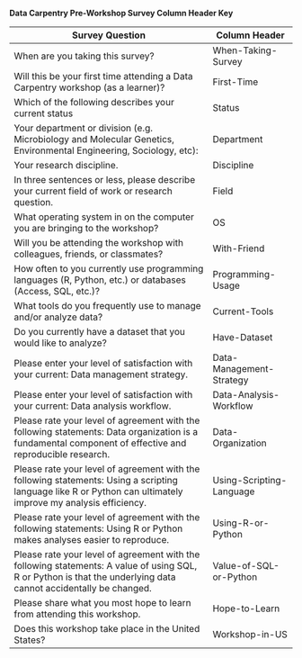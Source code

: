 **Data Carpentry Pre-Workshop Survey Column Header Key**  

Survey Question | Column Header
------------ | -------------
When are you taking this survey? | When-Taking-Survey
Will this be your first time attending a Data Carpentry workshop (as a learner)? | First-Time   
| Which of the following describes your current status      | Status |   
| Your department or division (e.g. Microbiology and Molecular Genetics, Environmental Engineering, Sociology, etc):      | Department      |   
| Your research discipline. | Discipline      |  
| In three sentences or less, please describe your current field of work or research question.       | Field |   
| What operating system in on the computer you are bringing to the workshop?      | OS      |   
| Will you be attending the workshop with colleagues, friends, or classmates? | With-Friend      |  
| How often to you currently use programming languages (R, Python, etc.) or databases (Access, SQL, etc.)?       | Programming-Usage |   
| What tools do you frequently use to manage and/or analyze data?      | Current-Tools      |   
| Do you currently have a dataset that you would like to analyze? | Have-Dataset      |  
| Please enter your level of satisfaction with your current: Data management strategy. | Data-Management-Strategy      |  
| Please enter your level of satisfaction with your current: Data analysis workflow. | Data-Analysis-Workflow      |    
| Please rate your level of agreement with the following statements: Data organization is a fundamental component of effective and reproducible research. | Data-Organization      |  
| Please rate your level of agreement with the following statements: Using a scripting language like R or Python can ultimately improve my analysis efficiency. | Using-Scripting-Language      |  
| Please rate your level of agreement with the following statements: Using R or Python makes analyses easier to reproduce. | Using-R-or-Python      |  
| Please rate your level of agreement with the following statements: A value of using SQL, R or Python is that the underlying data cannot accidentally be changed. | Value-of-SQL-or-Python      |  
| Please share what you most hope to learn from attending this workshop. | Hope-to-Learn      |  
| Does this workshop take place in the United States? | Workshop-in-US     |  

